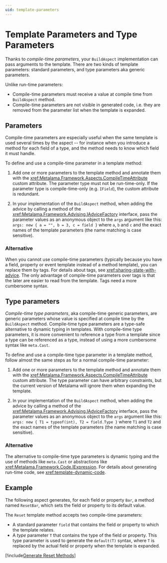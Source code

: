 ```yaml
---
uid: template-parameters
---
```


# Template Parameters and Type Parameters

Thanks to _compile-time parameters_, your `BuildAspect` implementation can pass arguments to the template. There are two kinds of template parameters: standard parameters, and type parameters aka generic parameters.

Unlike run-time parameters:
* Compile-time parameters must receive a value at compile time from `BuildAspect` method.
* Compile-time parameters are not visible in generated code, i.e. they are removed from the parameter list when the template is expanded.


## Parameters

Compile-time parameters are especially useful when the same template is used several times by the aspect -- for instance when you introduce a method for each field of a type, and the method needs to know which field it must handle. 

To define and use a compile-time parameter in a template method:

1. Add one or more parameters to the template method and annotate them with the <xref:Metalama.Framework.Aspects.CompileTimeAttribute> custom attribute. The parameter type must not be run-time-only. If the parameter type is compile-time-only (e.g. `IField`), the custom attribute is redundant.
  
2. In your implementation of the `BuildAspect` method, when adding the advice by calling a method of the <xref:Metalama.Framework.Advising.IAdviceFactory> interface, pass the parameter values as an anonymous object to the `args` argument like this: `args: new { a = "", b = 3, c = field }` where `a`, `b` and `c` and the exact names of the template parameters (the name matching is case sensitive).
  

### Alternative

When you cannot use compile-time parameters (typically because you have a field, property or event template instead of a method template), you can replace them by tags. For details about tags, see <xref:sharing-state-with-advice>. The only advantage of compile-time parameters over tags is that the later are easier to read from the template. Tags need a more cumbersome syntax.

## Type parameters

_Compile-time type parameters_, aka compile-time generic parameters, are generic parameters whose value is specified at compile time by the `BuildAspect` method. Compile-time type parameters are a type-safe alternative to dynamic typing in templates. With compile-time type parameters, it is more convenient to reference a type from a template since a type can be referenced as a type, instead of using a more cumbersome syntax like `meta.Cast`.

To define and use a compile-time type parameter in a template method, follow almost the same steps as for a normal compile-time parameter:

1. Add one or more parameters to the template method and annotate them with the <xref:Metalama.Framework.Aspects.CompileTimeAttribute> custom attribute. The type parameter can have arbitrary constraints, but the current version of Metalama will ignore them when expanding the template.
  
2. In your implementation of the `BuildAspect` method, when adding the advice by calling a method of the <xref:Metalama.Framework.Advising.IAdviceFactory> interface, pass the parameter values as an anonymous object to the `args` argument like this: `args: new { T1 = typeof(int), T2 = field.Type }` where `T1` and `T2` and the exact names of the template parameters (the name matching is case sensitive).

### Alternative

The alternative to compile-time type parameters is dynamic typing and the use of methods like `meta.Cast` or abstractions like <xref:Metalama.Framework.Code.IExpression>. For details about generating run-time code, see <xref:template-dynamic-code>.

## Example

The following aspect generates, for each field or property `Bar`, a method named `ResetBar`, which sets the field or property to its default value.

The `Reset` template method accepts two compile-time parameters:

* A standard parameter `field` that contains the field or property to which the template relates.
* A _type_ parameter `T` that contains the type of the field or property. This type parameter is used to generate the `default(T)` syntax, where `T` is replaced by the actual field or property when the template is expanded.

[!include[Generate Reset Methods](../../../code/Metalama.Documentation.SampleCode.AspectFramework/GenerateResetMethods.cs)]